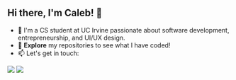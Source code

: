 ## Hi there, I'm Caleb! 👋

- 🌲 I'm a CS student at UC Irvine passionate about software development, entrepreneurship, and UI/UX design.
- 🚀 **Explore** my repositories to see what I have coded! 
- 📫 Let's get in touch:

[<img src="https://img.shields.io/badge/LinkedIn-0077B5?style=for-the-badge&logo=linkedin&logoColor=white">](https://www.linkedin.com/in/calebvergene/)
[<img src="https://img.shields.io/badge/Gmail-D14836?style=for-the-badge&logo=gmail&logoColor=white">](mailto:calebverg@gmail.com)

